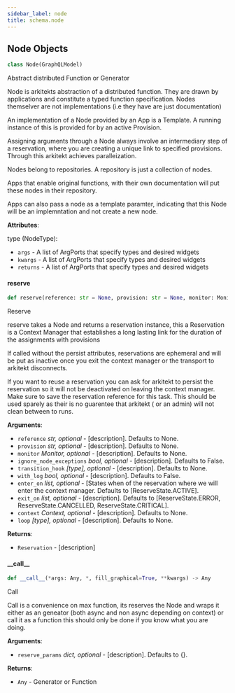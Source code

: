 ```yaml
---
sidebar_label: node
title: schema.node
---
```


## Node Objects

```python
class Node(GraphQLModel)
```

Abstract distributed Function or Generator

Node is arkitekts abstraction of a distributed function.
They are drawn by applications and constitute a typed
function specification. Nodes themselver are not
implementations (i.e they have are just documentation)

An implementation of a Node provided by an App is a
Template. A running instance of this is provided for by
an active Provision.

Assigning arguments through a Node always involve an
intermediary step of a reservation, where you are creating
a unique link to specified provisions. Through this
arkitekt achieves paralleization.

Nodes belong to repositories. A repository is just a
collection of nodes.

Apps that enable original functions, with their own
documentation will put these nodes in their repository.

Apps can also pass a node as a template paramter, indicating
that this Node will be an implemntation and not create a
new node.

**Attributes**:

  type (NodeType):
- `args` - A list of ArgPorts that specify types and desired widgets
- `kwargs` - A list of ArgPorts that specify types and desired widgets
- `returns` - A list of ArgPorts that specify types and desired widgets

#### reserve

```python
def reserve(reference: str = None, provision: str = None, monitor: Monitor = None, ignore_node_exceptions=False, transition_hook=None, with_log=False, enter_on=[ReserveState.ACTIVE], exit_on=[ReserveState.ERROR, ReserveState.CANCELLED, ReserveState.CRITICAL], context: Context = None, loop=None, **params) -> Reservation
```

Reserve

reserve takes a Node and returns a reservation instance, this
a Reservation is a Context Manager that establishes a long
lasting link for the duration of the assignments with provisions

If called without the persist attributes, reservations are ephemeral
and will be put as inactive once you exit the context manager or the
transport to arkitekt disconnects.

If you want to reuse a reservation you can ask for arkitekt to persist
the reservation so it will not be deactivated on leaving the context
manager. Make sure to save the reservation reference for this task.
This should be used sparely as their is no guarentee that arkitekt (
or an admin) will not clean between to runs.

**Arguments**:

- `reference` _str, optional_ - [description]. Defaults to None.
- `provision` _str, optional_ - [description]. Defaults to None.
- `monitor` _Monitor, optional_ - [description]. Defaults to None.
- `ignore_node_exceptions` _bool, optional_ - [description]. Defaults to False.
- `transition_hook` _[type], optional_ - [description]. Defaults to None.
- `with_log` _bool, optional_ - [description]. Defaults to False.
- `enter_on` _list, optional_ - [States when of the reservation where we will enter the context manager. Defaults to [ReserveState.ACTIVE].
- `exit_on` _list, optional_ - [description]. Defaults to [ReserveState.ERROR, ReserveState.CANCELLED, ReserveState.CRITICAL].
- `context` _Context, optional_ - [description]. Defaults to None.
- `loop` _[type], optional_ - [description]. Defaults to None.
  

**Returns**:

- `Reservation` - [description]

#### \_\_call\_\_

```python
def __call__(*args: Any, *, fill_graphical=True, **kwargs) -> Any
```

Call

Call is a convenience on max function, its reserves the Node and wraps it either as
an geneator (both async and non async depending on context) or call it as a function
this should only be done if you know what you are doing.

**Arguments**:

- `reserve_params` _dict, optional_ - [description]. Defaults to {}.
  

**Returns**:

- `Any` - Generator or Function

